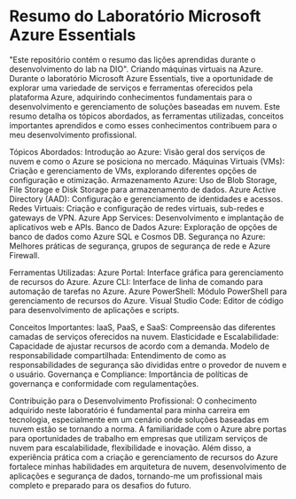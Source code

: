 # Resumo do Laboratório Microsoft Azure Essentials
 "Este repositório contém o resumo das lições aprendidas durante o desenvolvimento do lab na DIO". Criando máquinas virtuais na Azure.
Durante o laboratório Microsoft Azure Essentials, tive a oportunidade de explorar uma variedade de serviços e ferramentas oferecidos pela plataforma Azure, adquirindo conhecimentos fundamentais para o desenvolvimento e gerenciamento de soluções baseadas em nuvem. Este resumo detalha os tópicos abordados, as ferramentas utilizadas, conceitos importantes aprendidos e como esses conhecimentos contribuem para o meu desenvolvimento profissional.

Tópicos Abordados:
Introdução ao Azure: Visão geral dos serviços de nuvem e como o Azure se posiciona no mercado.
Máquinas Virtuais (VMs): Criação e gerenciamento de VMs, explorando diferentes opções de configuração e otimização.
Armazenamento Azure: Uso de Blob Storage, File Storage e Disk Storage para armazenamento de dados.
Azure Active Directory (AAD): Configuração e gerenciamento de identidades e acessos.
Redes Virtuais: Criação e configuração de redes virtuais, sub-redes e gateways de VPN.
Azure App Services: Desenvolvimento e implantação de aplicativos web e APIs.
Banco de Dados Azure: Exploração de opções de banco de dados como Azure SQL e Cosmos DB.
Segurança no Azure: Melhores práticas de segurança, grupos de segurança de rede e Azure Firewall.

Ferramentas Utilizadas:
Azure Portal: Interface gráfica para gerenciamento de recursos do Azure.
Azure CLI: Interface de linha de comando para automação de tarefas no Azure.
Azure PowerShell: Módulo PowerShell para gerenciamento de recursos do Azure.
Visual Studio Code: Editor de código para desenvolvimento de aplicações e scripts.

Conceitos Importantes:
IaaS, PaaS, e SaaS: Compreensão das diferentes camadas de serviços oferecidos na nuvem.
Elasticidade e Escalabilidade: Capacidade de ajustar recursos de acordo com a demanda.
Modelo de responsabilidade compartilhada: Entendimento de como as responsabilidades de segurança são divididas entre o provedor de nuvem e o usuário.
Governança e Compliance: Importância de políticas de governança e conformidade com regulamentações.

Contribuição para o Desenvolvimento Profissional:
O conhecimento adquirido neste laboratório é fundamental para minha carreira em tecnologia, especialmente em um cenário onde soluções baseadas em nuvem estão se tornando a norma. A familiaridade com o Azure abre portas para oportunidades de trabalho em empresas que utilizam serviços de nuvem para escalabilidade, flexibilidade e inovação. Além disso, a experiência prática com a criação e gerenciamento de recursos do Azure fortalece minhas habilidades em arquitetura de nuvem, desenvolvimento de aplicações e segurança de dados, tornando-me um profissional mais completo e preparado para os desafios do futuro.

